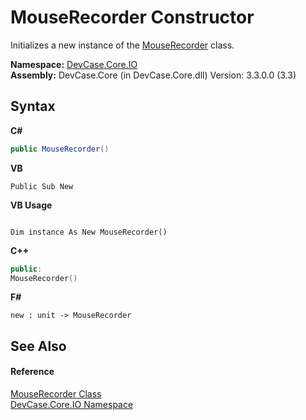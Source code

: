 # MouseRecorder Constructor 
 

Initializes a new instance of the <a href="T_DevCase_Core_IO_MouseRecorder">MouseRecorder</a> class.

**Namespace:**&nbsp;<a href="N_DevCase_Core_IO">DevCase.Core.IO</a><br />**Assembly:**&nbsp;DevCase.Core (in DevCase.Core.dll) Version: 3.3.0.0 (3.3)

## Syntax

**C#**<br />
``` C#
public MouseRecorder()
```

**VB**<br />
``` VB
Public Sub New
```

**VB Usage**<br />
``` VB Usage

Dim instance As New MouseRecorder()
```

**C++**<br />
``` C++
public:
MouseRecorder()
```

**F#**<br />
``` F#
new : unit -> MouseRecorder
```


## See Also


#### Reference
<a href="T_DevCase_Core_IO_MouseRecorder">MouseRecorder Class</a><br /><a href="N_DevCase_Core_IO">DevCase.Core.IO Namespace</a><br />
